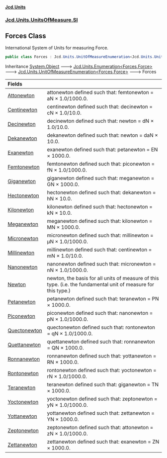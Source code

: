 #### [Jcd.Units](index.md 'index')
### [Jcd.Units.UnitsOfMeasure.SI](Jcd.Units.UnitsOfMeasure.SI.md 'Jcd.Units.UnitsOfMeasure.SI')

## Forces Class

International System of Units for measuring Force.

```csharp
public class Forces : Jcd.Units.UnitOfMeasureEnumeration<Jcd.Units.UnitsOfMeasure.SI.Forces, Jcd.Units.UnitTypes.Force>
```

Inheritance [System.Object](https://docs.microsoft.com/en-us/dotnet/api/System.Object 'System.Object') &#129106; [Jcd.Units.Enumeration&lt;](Enumeration_TEnumeration,T_.md 'Jcd.Units.Enumeration<TEnumeration,T>')[Forces](Forces.md 'Jcd.Units.UnitsOfMeasure.SI.Forces')[,](Enumeration_TEnumeration,T_.md 'Jcd.Units.Enumeration<TEnumeration,T>')[Force](Force.md 'Jcd.Units.UnitTypes.Force')[&gt;](Enumeration_TEnumeration,T_.md 'Jcd.Units.Enumeration<TEnumeration,T>') &#129106; [Jcd.Units.UnitOfMeasureEnumeration&lt;](UnitOfMeasureEnumeration_TEnumeration,T_.md 'Jcd.Units.UnitOfMeasureEnumeration<TEnumeration,T>')[Forces](Forces.md 'Jcd.Units.UnitsOfMeasure.SI.Forces')[,](UnitOfMeasureEnumeration_TEnumeration,T_.md 'Jcd.Units.UnitOfMeasureEnumeration<TEnumeration,T>')[Force](Force.md 'Jcd.Units.UnitTypes.Force')[&gt;](UnitOfMeasureEnumeration_TEnumeration,T_.md 'Jcd.Units.UnitOfMeasureEnumeration<TEnumeration,T>') &#129106; Forces

| Fields | |
| :--- | :--- |
| [Attonewton](Forces.Attonewton.md 'Jcd.Units.UnitsOfMeasure.SI.Forces.Attonewton') | attonewton defined such that: femtonewton = aN × 1.0/1000.0. |
| [Centinewton](Forces.Centinewton.md 'Jcd.Units.UnitsOfMeasure.SI.Forces.Centinewton') | centinewton defined such that: decinewton = cN × 1.0/10.0. |
| [Decinewton](Forces.Decinewton.md 'Jcd.Units.UnitsOfMeasure.SI.Forces.Decinewton') | decinewton defined such that: newton = dN × 1.0/10.0. |
| [Dekanewton](Forces.Dekanewton.md 'Jcd.Units.UnitsOfMeasure.SI.Forces.Dekanewton') | dekanewton defined such that: newton = daN × 10.0. |
| [Exanewton](Forces.Exanewton.md 'Jcd.Units.UnitsOfMeasure.SI.Forces.Exanewton') | exanewton defined such that: petanewton = EN × 1000.0. |
| [Femtonewton](Forces.Femtonewton.md 'Jcd.Units.UnitsOfMeasure.SI.Forces.Femtonewton') | femtonewton defined such that: piconewton = fN × 1.0/1000.0. |
| [Giganewton](Forces.Giganewton.md 'Jcd.Units.UnitsOfMeasure.SI.Forces.Giganewton') | giganewton defined such that: meganewton = GN × 1000.0. |
| [Hectonewton](Forces.Hectonewton.md 'Jcd.Units.UnitsOfMeasure.SI.Forces.Hectonewton') | hectonewton defined such that: dekanewton = hN × 10.0. |
| [Kilonewton](Forces.Kilonewton.md 'Jcd.Units.UnitsOfMeasure.SI.Forces.Kilonewton') | kilonewton defined such that: hectonewton = kN × 10.0. |
| [Meganewton](Forces.Meganewton.md 'Jcd.Units.UnitsOfMeasure.SI.Forces.Meganewton') | meganewton defined such that: kilonewton = MN × 1000.0. |
| [Micronewton](Forces.Micronewton.md 'Jcd.Units.UnitsOfMeasure.SI.Forces.Micronewton') | micronewton defined such that: millinewton = μN × 1.0/1000.0. |
| [Millinewton](Forces.Millinewton.md 'Jcd.Units.UnitsOfMeasure.SI.Forces.Millinewton') | millinewton defined such that: centinewton = mN × 1.0/10.0. |
| [Nanonewton](Forces.Nanonewton.md 'Jcd.Units.UnitsOfMeasure.SI.Forces.Nanonewton') | nanonewton defined such that: micronewton = nN × 1.0/1000.0. |
| [Newton](Forces.Newton.md 'Jcd.Units.UnitsOfMeasure.SI.Forces.Newton') | newton, the basis for all units of measure of this type. (i.e. the fundamental unit of measure for this type.) |
| [Petanewton](Forces.Petanewton.md 'Jcd.Units.UnitsOfMeasure.SI.Forces.Petanewton') | petanewton defined such that: teranewton = PN × 1000.0. |
| [Piconewton](Forces.Piconewton.md 'Jcd.Units.UnitsOfMeasure.SI.Forces.Piconewton') | piconewton defined such that: nanonewton = pN × 1.0/1000.0. |
| [Quectonewton](Forces.Quectonewton.md 'Jcd.Units.UnitsOfMeasure.SI.Forces.Quectonewton') | quectonewton defined such that: rontonewton = qN × 1.0/1000.0. |
| [Quettanewton](Forces.Quettanewton.md 'Jcd.Units.UnitsOfMeasure.SI.Forces.Quettanewton') | quettanewton defined such that: ronnanewton = QN × 1000.0. |
| [Ronnanewton](Forces.Ronnanewton.md 'Jcd.Units.UnitsOfMeasure.SI.Forces.Ronnanewton') | ronnanewton defined such that: yottanewton = RN × 1000.0. |
| [Rontonewton](Forces.Rontonewton.md 'Jcd.Units.UnitsOfMeasure.SI.Forces.Rontonewton') | rontonewton defined such that: yoctonewton = rN × 1.0/1000.0. |
| [Teranewton](Forces.Teranewton.md 'Jcd.Units.UnitsOfMeasure.SI.Forces.Teranewton') | teranewton defined such that: giganewton = TN × 1000.0. |
| [Yoctonewton](Forces.Yoctonewton.md 'Jcd.Units.UnitsOfMeasure.SI.Forces.Yoctonewton') | yoctonewton defined such that: zeptonewton = yN × 1.0/1000.0. |
| [Yottanewton](Forces.Yottanewton.md 'Jcd.Units.UnitsOfMeasure.SI.Forces.Yottanewton') | yottanewton defined such that: zettanewton = YN × 1000.0. |
| [Zeptonewton](Forces.Zeptonewton.md 'Jcd.Units.UnitsOfMeasure.SI.Forces.Zeptonewton') | zeptonewton defined such that: attonewton = zN × 1.0/1000.0. |
| [Zettanewton](Forces.Zettanewton.md 'Jcd.Units.UnitsOfMeasure.SI.Forces.Zettanewton') | zettanewton defined such that: exanewton = ZN × 1000.0. |
